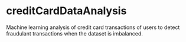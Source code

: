 # creditCardDataAnalysis
Machine learning analysis of credit card transactions of users to detect fraudulant transactions when the dataset is imbalanced.
